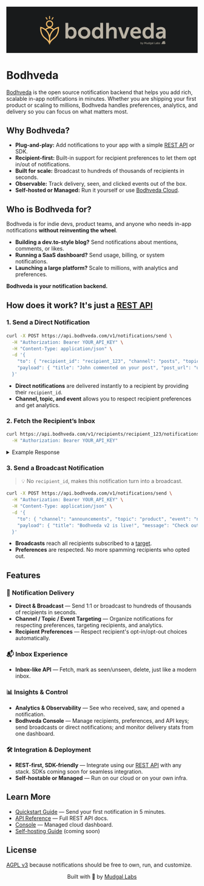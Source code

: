 <p align="center">
  <img src="./.github/screenshots/banner.png" alt="Bodhveda banner" />
</p>

# Bodhveda

[Bodhveda](https://bodhveda.com) is the open source notification backend that helps you add rich, scalable in-app notifications in minutes. Whether you are shipping your first product or scaling to millions, Bodhveda handles preferences, analytics, and delivery so you can focus on what matters most.

## Why Bodhveda?

-   **Plug-and-play:** Add notifications to your app with a simple [REST API](docs/api-reference.md) or SDK.
-   **Recipient-first:** Built-in support for recipient preferences to let them opt in/out of notifications.
-   **Built for scale:** Broadcast to hundreds of thousands of recipients in seconds.
-   **Observable:** Track delivery, seen, and clicked events out of the box.
-   **Self-hosted or Managed:** Run it yourself or use [Bodhveda Cloud](https://bodhveda.com/).

## Who is Bodhveda for?

Bodhveda is for indie devs, product teams, and anyone who needs in-app notifications **without reinventing the wheel**.

-   **Building a dev.to-style blog?** Send notifications about mentions, comments, or likes.
-   **Running a SaaS dashboard?** Send usage, billing, or system notifications.
-   **Launching a large platform?** Scale to millions, with analytics and preferences.

**Bodhveda is your notification backend.**

## How does it work? It's just a [REST API](docs/api-reference.md)

### 1. **Send a Direct Notification**

```bash
curl -X POST https://api.bodhveda.com/v1/notifications/send \
  -H "Authorization: Bearer YOUR_API_KEY" \
  -H "Content-Type: application/json" \
  -d '{
    "to": { "recipient_id": "recipient_123", "channel": "posts", "topic": "post_id_123", "event": "new_comment" },
    "payload": { "title": "John commented on your post", "post_url": "url_to_post" }
  }'
```

-   **Direct notifications** are delivered instantly to a recipient by providing their `recipient_id`.
-   **Channel, topic, and event** allows you to respect recipient preferences and get analytics.

### 2. **Fetch the Recipient’s Inbox**

```bash
curl https://api.bodhveda.com/v1/recipients/recipient_123/notifications \
  -H "Authorization: Bearer YOUR_API_KEY"
```

<details><summary>Example Response</summary>

```json
[
    {
        "id": 42069,
        "recipient_id": "recipient_123",
        "payload": {
            "title": "John commented on your post",
            "post_url": "url_to_post"
        },
        "broadcast_id": null,
        "channel": "posts",
        "topic": "post_id_123",
        "event": "new_comment",
        "seen": false,
        "clicked": false,
        "created_at": "2025-08-09T13:51:38.671616+05:30",
        "updated_at": "2025-08-09T13:51:38.671616+05:30"
    }
]
```

</details>

### 3. **Send a Broadcast Notification**

> 💡 No `recipient_id`, makes this notification turn into a broadcast.

```bash
curl -X POST https://api.bodhveda.com/v1/notifications/send \
  -H "Authorization: Bearer YOUR_API_KEY" \
  -H "Content-Type: application/json" \
  -d '{
    "to": { "channel": "announcements", "topic": "product", "event": "new_feature" },
    "payload": { "title": "Bodhveda v2 is live!", "message": "Check out what is new in our latest release." }
  }'
```

-   **Broadcasts** reach all recipients subscribed to a [target](docs/core-concepts.md#notification-targeting).
-   **Preferences** are respected. No more spamming recipients who opted out.

## **Features**

### 🚀 **Notification Delivery**

-   **Direct & Broadcast** — Send 1:1 or broadcast to hundreds of thousands of recipients in seconds.
-   **Channel / Topic / Event Targeting** — Organize notifications for respecting preferences, targeting recipients, and analytics.
-   **Recipient Preferences** — Respect recipient's opt-in/opt-out choices automatically.

### 📬 **Inbox Experience**

-   **Inbox-like API** — Fetch, mark as seen/unseen, delete, just like a modern inbox.

### 📊 **Insights & Control**

-   **Analytics & Observability** — See who received, saw, and opened a notification.
-   **Bodhveda Console** — Manage recipients, preferences, and API keys; send broadcasts or direct notifications; and monitor delivery stats from one dashboard.

### 🛠 **Integration & Deployment**

-   **REST-first, SDK-friendly** — Integrate using our [REST API](docs/api-reference.md#) with any stack. SDKs coming soon for seamless integration.
-   **Self-hostable or Managed** — Run on our cloud or on your own infra.

## Learn More

<!-- -   [Overview](docs/overview.md) — How Bodhveda fits into your stack. -->
<!-- -   [Core Concepts](docs/core-concepts.md) — Understand recipients, targets, preferences, and analytics. -->

-   [Quickstart Guide](docs/quickstart.md) — Send your first notification in 5 minutes.
-   [API Reference](docs/api-reference.md) — Full REST API docs.
-   [Console](https://console.bodhveda.com) — Managed cloud dashboard.
-   [Self-hosting Guide](docs/self-host.md) (coming soon)

## License

[AGPL v3](LICENSE) because notifications should be free to own, run, and customize.

<p align="center">
  Built with 💙 by <a href="https://mudgallabs.com" target="_blank">Mudgal Labs</a>
</p>
